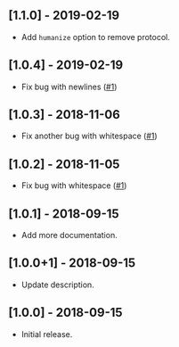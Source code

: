 ## [1.1.0] - 2019-02-19

* Add `humanize` option to remove protocol.

## [1.0.4] - 2019-02-19

* Fix bug with newlines ([#1](https://github.com/Cretezy/flutter_linkify/issues/1))

## [1.0.3] - 2018-11-06

* Fix another bug with whitespace ([#1](https://github.com/Cretezy/flutter_linkify/issues/1))

## [1.0.2] - 2018-11-05

* Fix bug with whitespace ([#1](https://github.com/Cretezy/flutter_linkify/issues/1))

## [1.0.1] - 2018-09-15

* Add more documentation.

## [1.0.0+1] - 2018-09-15

* Update description.

## [1.0.0] - 2018-09-15

* Initial release.

